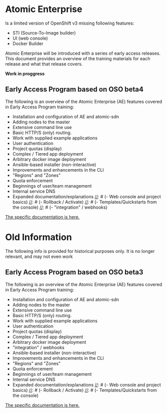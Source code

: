 # Atomic Enterprise
Is a limited version of OpenShift v3 missing following features:
- STI (Source-To-Image builder)
- UI (web console)
- Docker Builder

Atomic Enterprise will be introduced with a series of early access releases.
This document provides an overview of the training materials for each release
and what that release covers.

**Work in proggress**

[//]: # (TODO: Update this once README.md ss updated in openshift-training repo)

## Early Access Program based on OSO beta4
The following is an overview of the Atomic Enterprise (AE) features covered in
Early Access Program training:
- Installation and configuration of AE and atomic-sdn
- Adding nodes to the master
- Extensive command line use
- Basic HTTP/S (only) routing. 
- Work with supplied example applications
- User authentication
- Project quotas (display)
- Complex / Tiered app deployment
- Arbitrary docker image deployment
- Ansible-based installer (non-interactive)
- Improvements and enhancements in the CLI
- "Regions" and "Zones"
- Quota enforcement
- Beginnings of user/team management
- Internal service DNS
- Expanded documentation/explanations
[//]: # (- Web console and project basics)
[//]: # (- Rollback / Activate)
[//]: # (- Templates/Quickstarts from the console)
[//]: # (- "integration" / webhooks)

[The specific documentation is here.](eap-latest-setup.md)

# Old Information
The following info is provided for historical purposes only. It is no longer
relevant, and may not even work

## Early Access Program based on OSO beta3
The following is an overview of the Atomic Enterprise (AE) features covered in
Early Access Program training:
- Installation and configuration of AE and atomic-sdn
- Adding nodes to the master
- Extensive command line use
- Basic HTTP/S (only) routing. 
- Work with supplied example applications
- User authentication
- Project quotas (display)
- Complex / Tiered app deployment
- Arbitrary docker image deployment
- "integration" / webhooks
- Ansible-based installer (non-interactive)
- Improvements and enhancements in the CLI
- "Regions" and "Zones"
- Quota enforcement
- Beginnings of user/team management
- Internal service DNS
- Expanded documentation/explanations
[//]: # (- Web console and project basics)
[//]: # (- Rollback / Activate)
[//]: # (- Templates/Quickstarts from the console)

[The specific documentation is here.](eap-beta3-setup.md)
